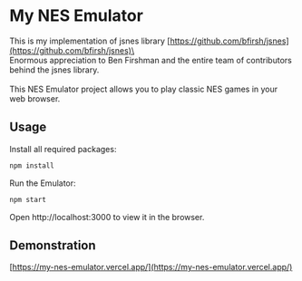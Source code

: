 # My NES Emulator

This is my implementation of jsnes library [https://github.com/bfirsh/jsnes](https://github.com/bfirsh/jsnes)\
\
Enormous appreciation to Ben Firshman and the entire team of contributors behind the jsnes library.\
\
This NES Emulator project allows you to play classic NES games in your web browser.

## Usage

Install all required packages:

```bash
npm install
```

Run the Emulator:

```bash
npm start
```

Open http://localhost:3000 to view it in the browser.

## Demonstration

[https://my-nes-emulator.vercel.app/](https://my-nes-emulator.vercel.app/)